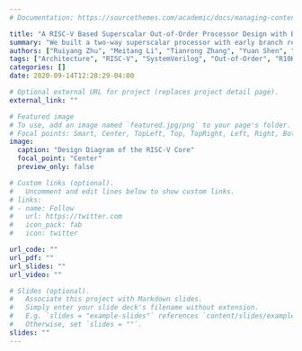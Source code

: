 ```yaml
---
# Documentation: https://sourcethemes.com/academic/docs/managing-content/

title: "A RISC-V Based Superscalar Out-of-Order Processor Design with Branch Stack"
summary: "We built a two-way superscalar processor with early branch resolution."
authors: ["Ruiyang Zhu", "Meitang Li", "Tianrong Zhang", "Yuan Shen", "Kangjia Cai"]
tags: ["Architecture", "RISC-V", "SystemVerilog", "Out-of-Order", "R10K"]
categories: []
date: 2020-09-14T12:28:29-04:00

# Optional external URL for project (replaces project detail page).
external_link: ""

# Featured image
# To use, add an image named `featured.jpg/png` to your page's folder.
# Focal points: Smart, Center, TopLeft, Top, TopRight, Left, Right, BottomLeft, Bottom, BottomRight.
image:
  caption: "Design Diagram of the RISC-V Core"
  focal_point: "Center"
  preview_only: false

# Custom links (optional).
#   Uncomment and edit lines below to show custom links.
# links:
# - name: Follow
#   url: https://twitter.com
#   icon_pack: fab
#   icon: twitter

url_code: ""
url_pdf: ""
url_slides: ""
url_video: ""

# Slides (optional).
#   Associate this project with Markdown slides.
#   Simply enter your slide deck's filename without extension.
#   E.g. `slides = "example-slides"` references `content/slides/example-slides.md`.
#   Otherwise, set `slides = ""`.
slides: ""
---
```

